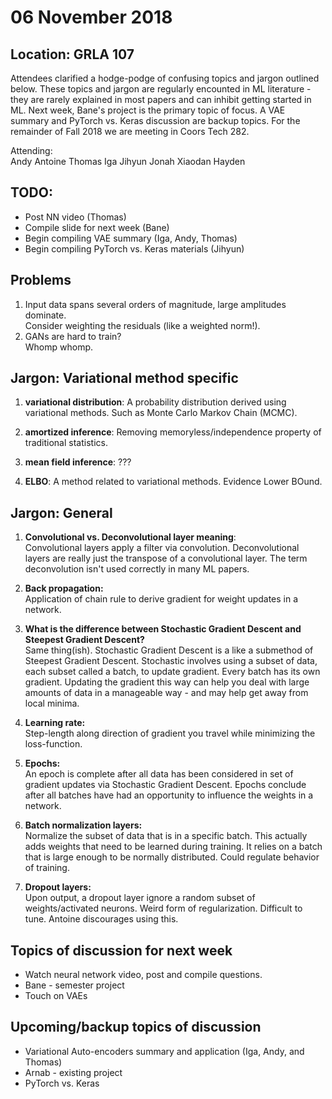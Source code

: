 # 06 November 2018
## Location: GRLA 107 

Attendees clarified a hodge-podge of confusing topics and jargon outlined below.  These topics and jargon are regularly encounted in ML literature - they are rarely explained in most papers and can inhibit getting started in ML.  Next week, Bane's project is the primary topic of focus.  A VAE summary and PyTorch vs. Keras discussion are backup topics.  For the remainder of Fall 2018 we are meeting in Coors Tech 282.   

Attending:  
Andy Antoine Thomas Iga Jihyun Jonah Xiaodan Hayden  

TODO:     
----     
- Post NN video (Thomas)   
- Compile slide for next week (Bane)   
- Begin compiling VAE summary (Iga, Andy, Thomas)   
- Begin compiling PyTorch vs. Keras materials (Jihyun)   

Problems  
--------  
1. Input data spans several orders of magnitude, large amplitudes dominate.    
Consider weighting the residuals (like a weighted norm!).    
2. GANs are hard to train?    
Whomp whomp.  

Jargon: Variational method specific 
----------------------------------  
1. **variational distribution**:  A probability distribution derived using variational methods.  Such as Monte Carlo Markov Chain (MCMC).       

2. **amortized inference**:  Removing memoryless/independence property of traditional statistics.   

3. **mean field inference**:    ???   

4. **ELBO**:  A method related to variational methods. Evidence Lower BOund.  

Jargon: General  
--------------  
1. **Convolutional vs. Deconvolutional layer meaning**:  
Convolutional layers apply a filter via convolution.  Deconvolutional layers are really just the transpose of a convolutional layer.  The term deconvolution isn't used correctly in many ML papers.  

2. **Back propagation:**    
Application of chain rule to derive gradient for weight updates in a network.   

3. **What is the difference between Stochastic Gradient Descent and Steepest Gradient Descent?**   
Same thing(ish).  Stochastic Gradient Descent is a like a submethod of Steepest Gradient Descent.  Stochastic involves using a subset of data, each subset called a batch, to update gradient.  Every batch has its own gradient.  Updating the gradient this way can help you deal with large amounts of data in a manageable way - and may help get away from local minima.  

4. **Learning rate:**    
Step-length along direction of gradient you travel while minimizing the loss-function.   

5. **Epochs:**    
An epoch is complete after all data has been considered in set of gradient updates via Stochastic Gradient Descent.  Epochs conclude after all batches have had an opportunity to influence the weights in a network.   

6. **Batch normalization layers:**     
Normalize the subset of data that is in a specific batch.  This actually adds weights that need to be learned during training.  It relies on a batch that is large enough to be normally distributed.  Could regulate behavior of training.   

7. **Dropout layers:**   
Upon output, a dropout layer ignore a random subset of weights/activated neurons.  Weird form of regularization.  Difficult to tune.  Antoine discourages using this.     

**Topics of discussion for next week**    
----------------------------------  
- Watch neural network video, post and compile questions.   
- Bane - semester project   
- Touch on VAEs    

Upcoming/backup topics of discussion     
------------------------------------  
- Variational Auto-encoders summary and application (Iga, Andy, and Thomas)   
- Arnab - existing project   
- PyTorch vs. Keras   


